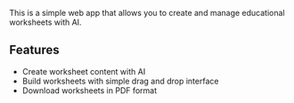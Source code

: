 This is a simple web app that allows you to create and manage educational worksheets with AI.

## Features

- Create worksheet content with AI
- Build worksheets with simple drag and drop interface
- Download worksheets in PDF format